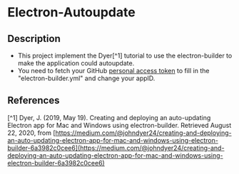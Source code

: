 # Electron-Autoupdate

## Description
- This project implement the Dyer[^1] tutorial to use the electron-builder to make the application could autoupdate.
- You need to fetch your GitHub [personal access token](https://github.com/settings/tokens) to fill in the "electron-builder.yml" and change your appID.

## References
[^1] Dyer, J. (2019, May 19). Creating and deploying an auto-updating Electron app for Mac and Windows using electron-builder. Retrieved August 22, 2020, from [https://medium.com/@johndyer24/creating-and-deploying-an-auto-updating-electron-app-for-mac-and-windows-using-electron-builder-6a3982c0cee6](https://medium.com/@johndyer24/creating-and-deploying-an-auto-updating-electron-app-for-mac-and-windows-using-electron-builder-6a3982c0cee6)